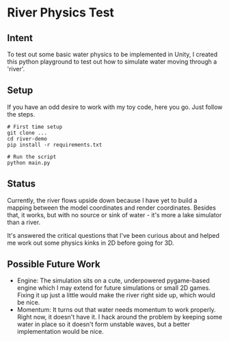 # River Physics Test

## Intent
To test out some basic water physics to be implemented in Unity, I created this python playground to test out how to simulate water moving through a 'river'.

## Setup
If you have an odd desire to work with my toy code, here you go. Just follow the steps.

```
# First time setup
git clone ...
cd river-demo
pip install -r requirements.txt

# Run the script
python main.py
```

## Status
Currently, the river flows upside down because I have yet to build a mapping between the model coordinates and render coordinates. Besides that, it works, but with no source or sink of water - it's more a lake simulator than a river.

It's answered the critical questions that I've been curious about and helped me work out some physics kinks in 2D before going for 3D.

## Possible Future Work
- Engine: The simulation sits on a cute, underpowered pygame-based engine which I may extend for future simulations or small 2D games. Fixing it up just a little would make the river right side up, which would be nice.
- Momentum: It turns out that water needs momentum to work properly. Right now, it doesn't have it. I hack around the problem by keeping some water in place so it doesn't form unstable waves, but a better implementation would be nice.

